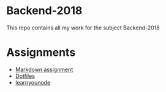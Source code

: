 # Backend-2018

This repo contains all my work for the subject Backend-2018

# Assignments
* [Markdown assignment](https://github.com/daoneandonly/backend-2018/tree/master/markdown-as)
* [Dotfiles](https://github.com/daoneandonly/Dotfiles)
* [learnyounode](https://github.com/daoneandonly/learnyounode)
